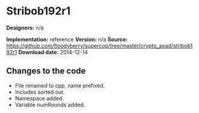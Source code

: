 # Stribob192r1

**Designers:** n/a

**Implementation:** reference
**Version:** n/a
**Source:** https://github.com/floodyberry/supercop/tree/master/crypto_aead/stribob192r1
**Download date:** 2014-12-14

## Changes to the code

* File renamed to cpp, name prefixed.
* Includes sorted out.
* Namespace added.
* Variable numRounds added.
